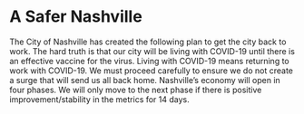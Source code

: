 # A Safer Nashville

The City of Nashville has created the following plan to get the city back to work.
The hard truth is that our city will be living with COVID-19 until there is an effective vaccine for the virus.
Living with COVID-19 means returning to work with COVID-19.
We must proceed carefully to ensure we do not create a surge that will send us all back home.
Nashville’s economy will open in four phases. We will only move to the next phase if there is positive
improvement/stability in the metrics for 14 days.
